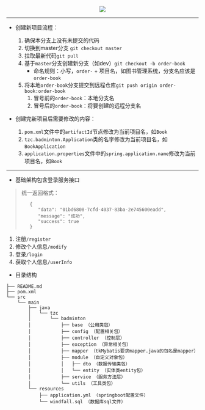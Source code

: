 <p align="center">
    <a href="https://github.com/Planeswalker23/Windfall" target="_blank">
        <img src="https://img-blog.csdnimg.cn/20191031212931584.png" width=""/>
    </a>
</p>

---
- 创建新项目流程：
    1. 确保本分支上没有未提交的代码
    2. 切换到master分支 `git checkout master`
    3. 拉取最新代码`git pull`
    4. 基于`master`分支创建新分支（如dev）`git checkout -b order-book`
        - 命名规则：小写，`order-` + 项目名，如图书管理系统，分支名应该是`order-book`
    5. 将本地`order-book`分支提交到远程仓库`git push origin order-book:order-book`
        1. 冒号前的`order-book`：本地分支名
        2. 冒号后的`order-book`：将要创建的远程分支名
        
- 创建完新项目后需要修改的内容：
    1. `pom.xml`文件中的`artifactId`节点修改为当前项目名，如`Book`
    2. `tzc.badminton.Application`类的名字修改为当前项目名，如`BookApplication`
    3. `application.properties`文件中的`spring.application.name`修改为当前项目名，如`Book`
---
- 基础架构包含登录服务接口
> 统一返回格式：
> ```
>    {
>       "data": "01bd6808-7cfd-4037-83ba-2e745600eadd",
>       "message": "成功",
>       "success": true
>    }
> ```

1. 注册`/register`
2. 修改个人信息`/modify`
3. 登录`/login`
3. 获取个人信息`/userInfo`

- 目录结构
```$xslt
├── README.md
├── pom.xml
└── src
    └── main
        ├── java
        │   └── tzc
        │       └── badminton
        │           ├── base （公用类包）
        │           ├── config （配置相关包）
        │           ├── controller （控制层）
        │           ├── exception （异常相关包）
        │           ├── mapper （tkMybatis要求mapper.java的包名是mapper）
        │           ├── module （自定义对象包）
        │           │   ├── dto （数据传输类包）
        │           │   └── entity （实体类entity包）
        │           ├── service （服务方法层）
        │           └── utils （工具类包）
        └── resources
            ├── application.yml （springboot配置文件）
            └── windfall.sql （数据库sql文件）
```